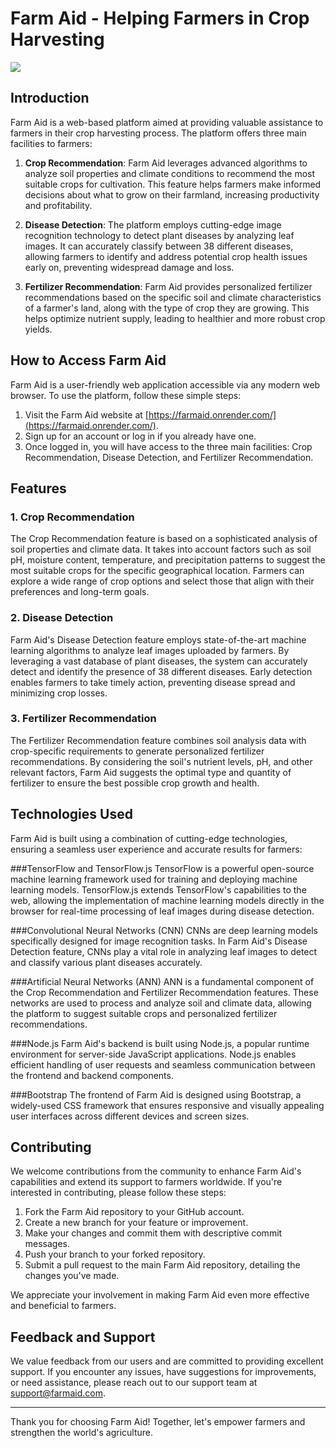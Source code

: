 # Farm Aid - Helping Farmers in Crop Harvesting

<a href='https://www.linkpicture.com/view.php?img=LPic64bfc870b7a601267010161'><img src='https://www.linkpicture.com/q/9_123.png' type='image'></a>

## Introduction

Farm Aid is a web-based platform aimed at providing valuable assistance to farmers in their crop harvesting process. The platform offers three main facilities to farmers:

1. **Crop Recommendation**: Farm Aid leverages advanced algorithms to analyze soil properties and climate conditions to recommend the most suitable crops for cultivation. This feature helps farmers make informed decisions about what to grow on their farmland, increasing productivity and profitability.

2. **Disease Detection**: The platform employs cutting-edge image recognition technology to detect plant diseases by analyzing leaf images. It can accurately classify between 38 different diseases, allowing farmers to identify and address potential crop health issues early on, preventing widespread damage and loss.

3. **Fertilizer Recommendation**: Farm Aid provides personalized fertilizer recommendations based on the specific soil and climate characteristics of a farmer's land, along with the type of crop they are growing. This helps optimize nutrient supply, leading to healthier and more robust crop yields.

## How to Access Farm Aid

Farm Aid is a user-friendly web application accessible via any modern web browser. To use the platform, follow these simple steps:

1. Visit the Farm Aid website at [https://farmaid.onrender.com/](https://farmaid.onrender.com/).
2. Sign up for an account or log in if you already have one.
3. Once logged in, you will have access to the three main facilities: Crop Recommendation, Disease Detection, and Fertilizer Recommendation.

## Features

### 1. Crop Recommendation

The Crop Recommendation feature is based on a sophisticated analysis of soil properties and climate data. It takes into account factors such as soil pH, moisture content, temperature, and precipitation patterns to suggest the most suitable crops for the specific geographical location. Farmers can explore a wide range of crop options and select those that align with their preferences and long-term goals.

### 2. Disease Detection

Farm Aid's Disease Detection feature employs state-of-the-art machine learning algorithms to analyze leaf images uploaded by farmers. By leveraging a vast database of plant diseases, the system can accurately detect and identify the presence of 38 different diseases. Early detection enables farmers to take timely action, preventing disease spread and minimizing crop losses.

### 3. Fertilizer Recommendation

The Fertilizer Recommendation feature combines soil analysis data with crop-specific requirements to generate personalized fertilizer recommendations. By considering the soil's nutrient levels, pH, and other relevant factors, Farm Aid suggests the optimal type and quantity of fertilizer to ensure the best possible crop growth and health.

## Technologies Used
Farm Aid is built using a combination of cutting-edge technologies, ensuring a seamless user experience and accurate results for farmers:

###TensorFlow and TensorFlow.js 
TensorFlow is a powerful open-source machine learning framework used for training and deploying machine learning models. TensorFlow.js extends TensorFlow's capabilities to the web, allowing the implementation of machine learning models directly in the browser for real-time processing of leaf images during disease detection.

###Convolutional Neural Networks (CNN) 
CNNs are deep learning models specifically designed for image recognition tasks. In Farm Aid's Disease Detection feature, CNNs play a vital role in analyzing leaf images to detect and classify various plant diseases accurately.

###Artificial Neural Networks (ANN) 
ANN is a fundamental component of the Crop Recommendation and Fertilizer Recommendation features. These networks are used to process and analyze soil and climate data, allowing the platform to suggest suitable crops and personalized fertilizer recommendations.

###Node.js
Farm Aid's backend is built using Node.js, a popular runtime environment for server-side JavaScript applications. Node.js enables efficient handling of user requests and seamless communication between the frontend and backend components.

###Bootstrap
The frontend of Farm Aid is designed using Bootstrap, a widely-used CSS framework that ensures responsive and visually appealing user interfaces across different devices and screen sizes.

## Contributing

We welcome contributions from the community to enhance Farm Aid's capabilities and extend its support to farmers worldwide. If you're interested in contributing, please follow these steps:

1. Fork the Farm Aid repository to your GitHub account.
2. Create a new branch for your feature or improvement.
3. Make your changes and commit them with descriptive commit messages.
4. Push your branch to your forked repository.
5. Submit a pull request to the main Farm Aid repository, detailing the changes you've made.

We appreciate your involvement in making Farm Aid even more effective and beneficial to farmers.

## Feedback and Support

We value feedback from our users and are committed to providing excellent support. If you encounter any issues, have suggestions for improvements, or need assistance, please reach out to our support team at support@farmaid.com.

---

Thank you for choosing Farm Aid! Together, let's empower farmers and strengthen the world's agriculture.
